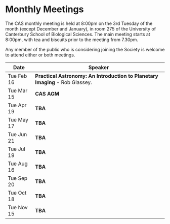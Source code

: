 Monthly Meetings
================

The CAS monthly meeting is held at 8:00pm on the 3rd Tuesday of the month
(except December and January), in room 275 of the University of Canterbury
School of Biological Sciences. The main meeting starts at 8:00pm, with tea and
biscuits prior to the meeting from 7.30pm.

Any member of the public who is considering joining the Society is
welcome to attend either or both meetings.

<table class="table">
  <thead>
    <tr>
      <th>Date</th>
      <th>Speaker</th>
    </tr>
  </thead>
  <tbody>
    <tr>
      <td><time datetime="2016-02-16">Tue Feb 16</time></td>
      <td>
        <strong>Practical Astronomy: An Introduction to Planetary Imaging</strong> - Rob Glassey.
      </td>
    </tr>
    <tr>
      <td><time datetime="2016-03-15">Tue Mar 15</time></td>
      <td><strong>CAS AGM</strong></td>
    </tr>
    <tr>
      <td><time datetime="2016-04-19">Tue Apr 19</time></td>
      <td><strong>TBA</strong></td>
    </tr>
    <tr>
      <td><time datetime="2016-05-15">Tue May 17</time></td>
      <td><strong>TBA</strong></td>
    </tr>
    <tr>
      <td><time datetime="2016-06-21">Tue Jun 21</time></td>
      <td><strong>TBA</strong></td>
    </tr>
    <tr>
      <td><time datetime="2016-07-19">Tue Jul 19</time></td>
      <td><strong>TBA</strong></td>
    </tr>
    <tr>
      <td><time datetime="2016-08-16">Tue Aug 16</time></td>
      <td><strong>TBA</strong></td>
    </tr>
    <tr>
      <td><time datetime="2016-09-20">Tue Sep 20</time></td>
      <td><strong>TBA</strong></td>
    </tr>
    <tr>
      <td><time datetime="2016-10-18">Tue Oct 18</time></td>
      <td><strong>TBA</strong></td>
    </tr>
    <tr>
      <td><time datetime="2016-11-15">Tue Nov 15</time></td>
      <td><strong>TBA</strong></td>
    </tr>
  </tbody>
</table>
